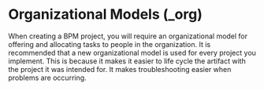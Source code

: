 # Organizational Models (_org)
When creating a BPM project, you will require an organizational model for offering and allocating tasks to people in the organization. It is recommended that a new organizational model is used for every project you implement. This is because it makes it easier to life cycle the artifact with the project it was intended for. It makes troubleshooting easier when problems are occurring.